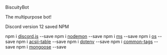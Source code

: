 BiscuityBot

The multipurpose bot!

Discord version 12
saved NPM

npm i [discord.js](https://discord.js.org) --save
npm i [nodemon](https://www.npmjs.com/package/nodemon) --save
npm i [ms](https://www.npmjs.com/package/ms) --save
npm i [os](https://www.npmjs.com/package/os) --save
npm i [acsii-table](https://www.npmjs.com/package/ascii-table) --save
npm i [dotenv](https://www.npmjs.com/package/dotenv) --save
npm i [common-tags](https://www.npmjs.com/packages/common-tags) --save
npm i [mongoose](https://www.npmjs.com/packages/mongoose) --save